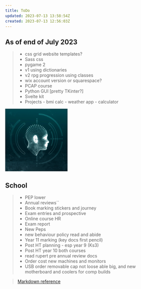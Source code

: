 ```yaml
---
title: ToDo
updated: 2023-07-13 13:58:54Z
created: 2023-07-13 12:56:03Z
---
```


## As of end of July 2023 ##
> - css grid website templates? 
> - Sass css
> - pygame 2  
> - v1 using dictionaries
> - v2 rpg progression using classes  
> - wix account version  or squarespace?
> - PCAP course  
> - Python GUI [pretty TKinter?]
> - Svelte kit
> - Projects - bmi calc - weather app - calculator 

<img src="SuperIntelligence-intro-pic (1).jpg" width="200" height="200" position=centre/>

## School ##
> - PEP lower
> - Annual reviews``
> - Book marking stickers and journey
> - Exam entries and prospective
> - Online course HR
> - Exam report
> - New Peps
> - new behaviour policy read and abide
> - Year 11 marking (key docs first pencil)
> - Post HT planning - esp year 9 (Ks3)
> - Post HT year 10 both courses
> - read rupert pre annual review docs
>- Order cost new machines and monitors
> - USB order removable cap not loose able big, and new motherboard and coolers for comp builds


>  [Markdown reference](https://www.markdownguide.org/basic-syntax/)
